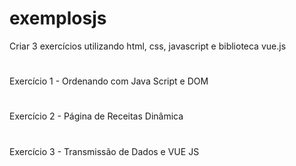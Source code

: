 # exemplosjs
Criar 3 exercícios utilizando html, css, javascript e biblioteca vue.js
#
Exercício 1 - Ordenando com Java Script e DOM
#
Exercício 2 - Página de Receitas Dinâmica
#
Exercício 3 - Transmissão de Dados e VUE JS
